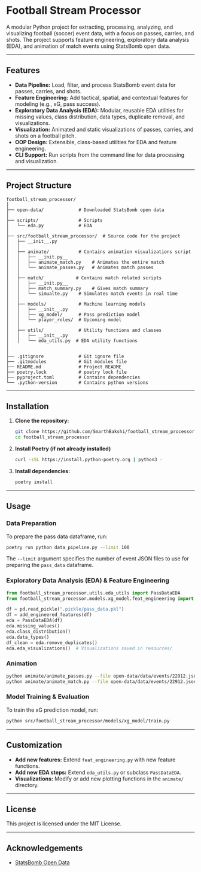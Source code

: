 # Football Stream Processor

A modular Python project for extracting, processing, analyzing, and visualizing football (soccer) event data, with a focus on passes, carries, and shots. The project supports feature engineering, exploratory data analysis (EDA), and animation of match events using StatsBomb open data.

---

## Features

- **Data Pipeline:** Load, filter, and process StatsBomb event data for passes, carries, and shots.
- **Feature Engineering:** Add tactical, spatial, and contextual features for modeling (e.g., xG, pass success).
- **Exploratory Data Analysis (EDA):** Modular, reusable EDA utilities for missing values, class distribution, data types, duplicate removal, and visualizations.
- **Visualization:** Animated and static visualizations of passes, carries, and shots on a football pitch.
- **OOP Design:** Extensible, class-based utilities for EDA and feature engineering.
- **CLI Support:** Run scripts from the command line for data processing and visualization.

---

## Project Structure

```
football_stream_processor/
│
├── open-data/             # Downloaded StatsBomb open data
│
├── scripts/               # Scripts
│   └── eda.py             # EDA 
│
├── src/football_stream_processor/  # Source code for the project
│   ├── __init__.py
│   │
│   ├── animate/           # Contains animation visualizations script
│   │   ├── __init.py__
│   │   ├── animate_match.py    # Animates the entire match
│   │   └── animate_passes.py   # Animates match passes
│   │
│   ├── match/            # Contains match related scripts
│   │   ├── __init.py__
│   │   ├── match_summary.py    # Gives match summary
│   │   └── simualte.py    # Simulates match events in real time
│   │
│   ├── models/            # Machine learning models
│   │   ├── __init__.py
│   │   ├── xg_model/      # Pass prediction model
│   │   └── player_roles/  # Upcoming model
│   │
│   ├── utils/             # Utility functions and classes
│   │   ├── __init__.py
│   │   └── eda_utils.py  # EDA utility functions
│
│
├── .gitignore             # Git ignore file
├── .gitmodules            # Git modules file
├── README.md              # Project README
├── poetry.lock            # poetry lock file
├── pyproject.toml         # Contains dependencies
└── .python-version        # Contains python versions
```

---

## Installation

1. **Clone the repository:**
    ```sh
    git clone https://github.com/SmarthBakshi/football_stream_processor.git
    cd football_stream_processor
    ```

2. **Install Poetry (if not already installed)**
    ```sh
    curl -sSL https://install.python-poetry.org | python3 -
    ```

3. **Install dependencies:**
    ```sh
    poetry install 
    ```


---

## Usage

### Data Preparation

To prepare the pass data dataframe, run:

```bash
poetry run python data_pipeline.py --limit 100
```

The `--limit` argument specifies the number of event JSON files to use for preparing the `pass_data` dataframe.


### Exploratory Data Analysis (EDA) & Feature Engineering

```python
from football_stream_processor.utils.eda_utils import PassDataEDA
from football_stream_processor.models.xg_model.feat_engineering import add_engineered_features

df = pd.read_pickle(".pickle/pass_data.pkl")
df = add_engineered_features(df)
eda = PassDataEDA(df)
eda.missing_values()
eda.class_distribution()
eda.data_types()
df_clean = eda.remove_duplicates()
eda.eda_visualizations()  # Visualizations saved in resources/
```


### Animation

```bash
python animate/animate_passes.py --file open-data/data/events/22912.json --save
python animate/animate_match.py --file open-data/data/events/22912.json --save
```
### Model Training & Evaluation

To train the xG prediction model, run:

```bash
python src/football_stream_processor/models/xg_model/train.py
```
---

## Customization

- **Add new features:** Extend `feat_engineering.py` with new feature functions.
- **Add new EDA steps:** Extend `eda_utils.py` or subclass `PassDataEDA`.
- **Visualizations:** Modify or add new plotting functions in the `animate/` directory.

---

## License

This project is licensed under the MIT License.

---

## Acknowledgements

- [StatsBomb Open Data](https://github.com/statsbomb/open-data)